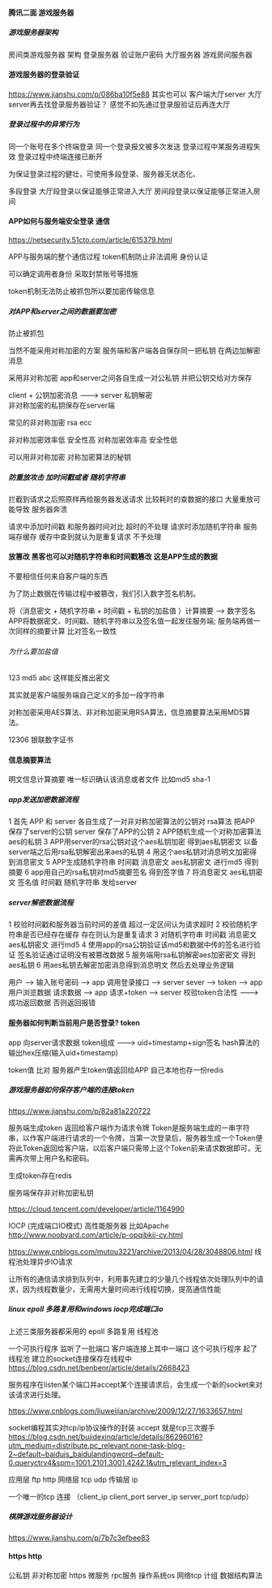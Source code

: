 #### 腾讯二面 游戏服务器
##### 游戏服务器架构 
房间类游戏服务器 架构
登录服务器 验证账户密码 
大厅服务器
游戏房间服务器


#### 游戏服务器的登录验证
https://www.jianshu.com/p/086ba10f5e88
其实也可以 客户端大厅server 大厅server再去找登录服务器验证？ 感觉不如先通过登录服验证后再连大厅

##### 登录过程中的异常行为
同一个账号在多个终端登录
同一个登录报文被多次发送
登录过程中某服务进程失效
登录过程中终端连接已断开

为保证登录过程的健壮，可使用多段登录、服务器无状态化、

多段登录
大厅段登录以保证能够正常进入大厅
房间段登录以保证能够正常进入房间

#### APP如何与服务端安全登录 通信
https://netsecurity.51cto.com/article/615379.html

APP与服务端的整个通信过程
token机制防止非法调用 身份认证

可以确定调用者身份 采取封禁账号等措施

token机制无法防止被抓包所以要加密传输信息

##### 对APP和server之间的数据要加密
防止被抓包

当然不能采用对称加密的方案 服务端和客户端各自保存同一把私钥
在两边加解密消息

采用非对称加密  app和server之间各自生成一对公私钥 并把公钥交给对方保存

client +  公钥加密消息 --->  server 私钥解密  
非对称加密的私钥保存在server端


常见的非对称加密 rsa ecc 

非对称加密效率低 安全性高
对称加密效率高 安全性低

可以用非对称加密 对称加密算法的秘钥


##### 防重放攻击 加时间戳或者 随机字符串
拦截到请求之后照原样再给服务器发送请求 比较耗时的查数据的接口
大量重放可能导致 服务器奔溃 

请求中添加时间戳 和服务器时间对比 超时的不处理
请求时添加随机字符串 服务端存缓存  缓存中查到就认为是重复请求 不予处理


#### 放篡改  黑客也可以对随机字符串和时间戳篡改 这是APP生成的数据
不要相信任何来自客户端的东西

为了防止数据在传输过程中被篡改，我们引入数字签名机制。

将（消息密文 + 随机字符串 + 时间戳 + 私钥的加盐值 ）计算摘要 -->  数字签名
APP将数据密文、时间戳、随机字符串以及签名值一起发往服务端;
服务端再做一次同样的摘要计算 比对签名一致性 

###### 为什么要加盐值
123 md5 abc
这样能反推出密文

其实就是客户端服务端自己定义的多加一段字符串 

对称加密采用AES算法、非对称加密采用RSA算法，信息摘要算法采用MD5算法。

12306 银联数字证书


#### 信息摘要算法 
明文信息计算摘要 唯一标识确认该消息或者文件 比如md5 sha-1


##### app发送加密数据流程 
1 首先 APP 和 server 各自生成了一对非对称加密算法的公钥对  rsa算法
把APP 保存了server的公钥 server 保存了APP的公钥
2 APP随机生成一个对称加密算法aes的私钥
3 APP用server的rsa公钥对这个aes私钥加密 得到aes私钥密文 以备server端之后用rsa私钥解密出来aes的私钥
4 用这个aes私钥对消息明文加密得到消息密文
5 APP生成随机字符串 时间戳 消息密文 aes私钥密文 进行md5 得到摘要
6 app用自己的rsa私钥对md5摘要签名 得到签字值
7 将消息密文 aes私钥密文 签名值 时间戳 随机字符串 发给server

##### server解密数据流程
1 校验时间戳和服务器当前时间的差值 超过一定区间认为请求超时
2 校验随机字符串是否已经存在缓存 存在则认为是重复请求
3 对随机字符串 时间戳 消息密文 aes私钥密文 进行md5 
4 使用app的rsa公钥验证该md5和数据中传的签名进行验证  签名验证通过证明没有被篡改数据
5  服务端用rsa私钥解密aes加密密文 得到aes私钥
6 用aes私钥去解密加密消息得到消息明文
然后去处理业务逻辑




用户 --> 输入账号密码 --> app 调用登录接口 --> server
sever --> token --> app 
用户浏览数据 请求数据 --> app 请求+token -->  server 校验token合法性
---> 成功返回数据 否则返回报错




#### 服务器如何判断当前用户是否登录? token 
app 向server请求数据 
token组成  --->   uid+timestamp+sign签名 hash算法的输出hex压缩(输入uid+timestamp)

token值 比对 
服务器产生token值返回给APP 自己本地也存一份redis 


##### 游戏服务器如何保存客户端的连接token
https://www.jianshu.com/p/82a81a220722

服务端生成token 返回给客户端作为请求令牌
Token是服务端生成的一串字符串，以作客户端进行请求的一个令牌，当第一次登录后，服务器生成一个Token便将此Token返回给客户端，以后客户端只需带上这个Token前来请求数据即可，无需再次带上用户名和密码。


生成token存在redis 

服务端保存非对称加密私钥


https://cloud.tencent.com/developer/article/1164990

IOCP (完成端口IO模式) 高性能服务器 比如Apache
http://www.noobyard.com/article/p-opqibkij-cy.html

https://www.cnblogs.com/mutou3221/archive/2013/04/28/3048806.html
线程池处理异步IO请求

让所有的通信请求排到队列中，利用事先建立的少量几个线程依次处理队列中的请求，因为线程数量少，无需用大量时间进行线程切换，提高通信性能


#####  linux epoll 多路复用和windows iocp完成端口io

上述三类服务器都采用的 epoll 多路复用 
线程池 

一个可执行程序 监听了一批端口  客户端连接上其中一端口
这个可执行程序 起了线程池  建立的socket连接保存在线程中
https://blog.csdn.net/benbenr/article/details/2668423


服务程序在listen某个端口并accept某个连接请求后，会生成一个新的socket来对该请求进行处理。


https://www.cnblogs.com/liuweijian/archive/2009/12/27/1633657.html

socket编程其实对tcp/ip协议操作的封装 
accept  就是tcp三次握手
https://blog.csdn.net/bujidexinq/article/details/86296016?utm_medium=distribute.pc_relevant.none-task-blog-2~default~baidujs_baidulandingword~default-0.queryctrv4&spm=1001.2101.3001.4242.1&utm_relevant_index=3


应用层 ftp http 
网络层 tcp udp 
传输层 ip


一个唯一的tcp 连接 （client_ip client_port server_ip server_port tcp/udp）

##### 棋牌游戏服务器设计
https://www.jianshu.com/p/7b7c3efbee83




#### https http 




公私钥 非对称加密 https 
微服务 rpc服务
操作系统os
网络tcp 
计组
数据结构算法 